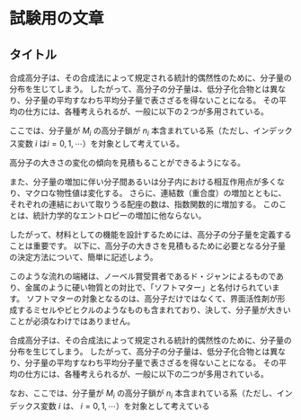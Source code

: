 # 試験用の文章

## タイトル

合成高分子は、その合成法によって規定される統計的偶然性のために、分子量の分布を生じてしまう。
したがって、高分子の分子量は、低分子化合物とは異なり、分子量の平均すなわち平均分子量で表さざるを得ないことになる。
その平均の仕方には、各種考えられるが、一般に以下の２つが多用されている。

ここでは、分子量が $M_i$ の高分子鎖が $n_i$ 本含まれている系（ただし、インデックス変数 $i$ は$i=0,1,\cdots$）を対象として考えている。

高分子の大きさの変化の傾向を見積もることができるようになる。

また、分子量の増加に伴い分子間あるいは分子内における相互作用点が多くなり、マクロな物性値は変化する。
さらに、連結数（重合度）の増加とともに、それぞれの連結において取りうる配座の数は、指数関数的に増加する。
このことは、統計力学的なエントロピーの増加に他ならない。

したがって、材料としての機能を設計するためには、高分子の分子量を定義することは重要です。
以下に、高分子の大きさを見積もるために必要となる分子量の決定方法について、簡単に記述しよう。

このような流れの端緒は、ノーベル賞受賞者であるド・ジャンによるものであり、金属のように硬い物質との対比で、「ソフトマター」と名付けられています。
ソフトマターの対象となるのは、高分子だけではなくて、界面活性剤が形成するミセルやビヒクルのようなものも含まれており、決して、分子量が大きいことが必須なわけではありません。

合成高分子は、その合成法によって規定される統計的偶然性のために、分子量の分布を生じてしまう。
したがって、高分子の分子量は、低分子化合物とは異なり、分子量の平均すなわち平均分子量で表さざるを得ないことになる。
その平均の仕方には、各種考えられるが、一般に以下の二つが多用されている。

なお、ここでは、分子量が $M_i$ の高分子鎖が $n_i$ 本含まれている系（ただし、インデックス変数 $i$ は、 $i=0,1,\cdots$）を対象として考えている
